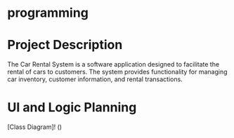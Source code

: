 # programming

# Project Description
The Car Rental System is a software application designed to facilitate the rental of cars to customers. The system provides functionality for managing car inventory, customer information, and rental transactions.


# UI and Logic Planning
[Class Diagram]! ()
